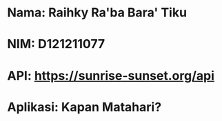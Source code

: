 # Nama: Raihky Ra'ba Bara' Tiku 
# NIM: D121211077
# API: https://sunrise-sunset.org/api
# Aplikasi: Kapan Matahari?


